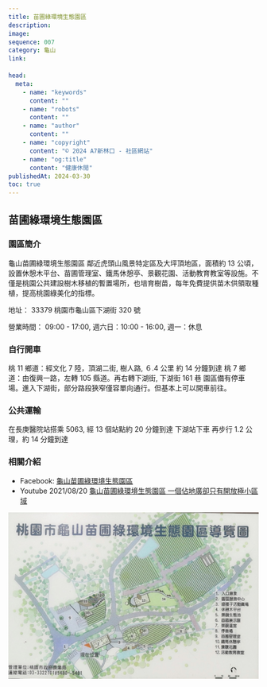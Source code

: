 ```yaml
---
title: 苗圃綠環境生態園區
description:
image:
sequence: 007
category: 龜山
link:

head:
  meta:
    - name: "keywords"
      content: ""
    - name: "robots"
      content: ""
    - name: "author"
      content: ""
    - name: "copyright"
      content: "© 2024 A7新林口 - 社區網站"
    - name: "og:title"
      content: "健康休閒"
publishedAt: 2024-03-30
toc: true
---
```


## 苗圃綠環境生態園區

### 園區簡介

龜山苗圃綠環境生態園區 鄰近虎頭山風景特定區及大坪頂地區，面積約 13 公頃，設置休憩木平台、苗圃管理室、鐵馬休憩亭、景觀花園、活動教育教室等設施。不僅是桃園公共建設樹木移植的暫置場所，也培育樹苗，每年免費提供苗木供領取種植，提高桃園綠美化的指標。

地址： 33379 桃園市龜山區下湖街 320 號

營業時間： 09:00 - 17:00, 週六日：10:00 - 16:00, 週一：休息

### 自行開車

桃 11 鄉道：經文化 7 陸，頂湖二街, 樹人路, ６.4 公里 約 14 分鐘到達
桃 7 鄉道：由復興一路，左轉 105 縣道。再右轉下湖街, 下湖街 161 巷
園區備有停車場。進入下湖街，部分路段狹窄僅容單向通行。但基本上可以開車前往。

### 公共運輸

在長庚醫院站搭乘 5063, 經 13 個站點約 20 分鐘到達 下湖站下車
再步行 1.2 公理，約 14 分鐘到達

### 相關介紹

- Facebook: <a href="https://www.facebook.com/Guishannursery/"> 龜山苗圃綠環境生態園區 </a>
- Youtube 2021/08/20 <a href="https://www.youtube.com/watch?v=czyafdzXPms"> 龜山苗圃綠環境生態園區 一個佔地廣卻只有開放極小區域 </a>

![t007-01.jpeg](/images/trail/t007-01.jpeg)
